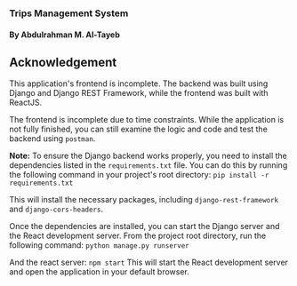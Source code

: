 ### Trips Management System
#### By Abdulrahman M. Al-Tayeb

## Acknowledgement
This application's frontend is incomplete. The backend was built using Django and Django REST Framework, while the frontend was built with ReactJS.

The frontend is incomplete due to time constraints. While the application is not fully finished, you can still examine the logic and code and test the backend using `postman`.

**Note:** To ensure the Django backend works properly, you need to install the dependencies listed in the `requirements.txt` file. You can do this by running the following command in your project's root directory: `pip install -r requirements.txt`

This will install the necessary packages, including `django-rest-framework` and `django-cors-headers`.

Once the dependencies are installed, you can start the Django server and the React development server. From the project root directory, run the following command: `python manage.py runserver`

And the react server: `npm start`
This will start the React development server and open the application in your default browser.
